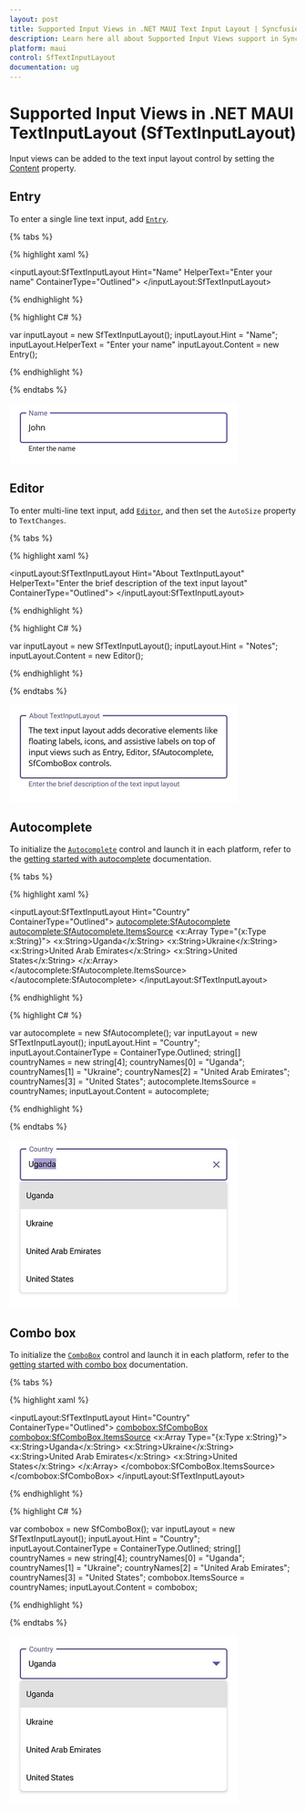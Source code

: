 ```yaml
---
layout: post
title: Supported Input Views in .NET MAUI Text Input Layout | Syncfusion
description: Learn here all about Supported Input Views support in Syncfusion .NET MAUI Text Input Layout (SfTextInputLayout) control and more.
platform: maui
control: SfTextInputLayout
documentation: ug
---
```


# Supported Input Views in .NET MAUI TextInputLayout (SfTextInputLayout)

Input views can be added to the text input layout control by setting the [Content](https://help.syncfusion.com/cr/maui/Syncfusion.Maui.Core.SfContentView.html#Syncfusion_Maui_Core_SfContentView_Content) property.

## Entry

To enter a single line text input, add [`Entry`](https://learn.microsoft.com/en-us/dotnet/maui/user-interface/controls/entry).

{% tabs %} 

{% highlight xaml %} 

<inputLayout:SfTextInputLayout Hint="Name"
                               HelperText="Enter your name"
                               ContainerType="Outlined">
   <Entry />
</inputLayout:SfTextInputLayout>  

{% endhighlight %}

{% highlight C# %} 

var inputLayout = new SfTextInputLayout();
inputLayout.Hint = "Name"; 
inputLayout.HelperText = "Enter your name"
inputLayout.Content = new Entry(); 

{% endhighlight %}

{% endtabs %}

![Entry](images/SupportedInputViews/Entry.png)

## Editor


To enter multi-line text input, add [`Editor`](https://learn.microsoft.com/en-us/dotnet/maui/user-interface/controls/editor), and then set the `AutoSize` property to `TextChanges`.


{% tabs %} 

{% highlight xaml %} 

<inputLayout:SfTextInputLayout Hint="About TextInputLayout" 
                               HelperText="Enter the brief description of the text input layout"
                               ContainerType="Outlined">
   <Editor AutoSize="TextChanges" />
</inputLayout:SfTextInputLayout>  

{% endhighlight %}

{% highlight C# %} 

var inputLayout = new SfTextInputLayout();
inputLayout.Hint = "Notes"; 
inputLayout.Content = new Editor(); 

{% endhighlight %}

{% endtabs %}

![Editor](images/SupportedInputViews/Editor.jpg)

## Autocomplete

To initialize the [`Autocomplete`](https://help.syncfusion.com/maui/autocomplete/overview) control and launch it in each platform, refer to the [getting started with autocomplete](https://help.syncfusion.com/maui/autocomplete/getting-started) documentation.

{% tabs %} 

{% highlight xaml %} 

<inputLayout:SfTextInputLayout Hint="Country" ContainerType="Outlined">
   <autocomplete:SfAutocomplete>
      <autocomplete:SfAutocomplete.ItemsSource>
        <x:Array Type="{x:Type x:String}">
            <x:String>Uganda</x:String>
            <x:String>Ukraine</x:String>
            <x:String>United Arab Emirates</x:String>
            <x:String>United States</x:String>
         </x:Array>
      </autocomplete:SfAutocomplete.ItemsSource>
   </autocomplete:SfAutocomplete>
</inputLayout:SfTextInputLayout>

{% endhighlight %}

{% highlight C# %} 

var autocomplete = new SfAutocomplete();
var inputLayout = new SfTextInputLayout();
inputLayout.Hint = "Country"; 
inputLayout.ContainerType = ContainerType.Outlined;
string[] countryNames = new string[4];
countryNames[0] = "Uganda";
countryNames[1] = "Ukraine";
countryNames[2] = "United Arab Emirates";
countryNames[3] = "United States";
autocomplete.ItemsSource = countryNames;
inputLayout.Content = autocomplete; 

{% endhighlight %}

{% endtabs %}

![Autocomplete](images/SupportedInputViews/Autocomplete.jpg)

## Combo box

To initialize the [`ComboBox`](https://help.syncfusion.com/maui/combobox/overview) control and launch it in each platform, refer to the [getting started with combo box](https://help.syncfusion.com/maui/combobox/getting-started) documentation.

{% tabs %} 

{% highlight xaml %} 

<inputLayout:SfTextInputLayout Hint="Country" ContainerType="Outlined">
   <combobox:SfComboBox>
      <combobox:SfComboBox.ItemsSource>
         <x:Array Type="{x:Type x:String}">
            <x:String>Uganda</x:String>
            <x:String>Ukraine</x:String>
            <x:String>United Arab Emirates</x:String>
            <x:String>United States</x:String>
         </x:Array>
      </combobox:SfComboBox.ItemsSource>
   </combobox:SfComboBox>
</inputLayout:SfTextInputLayout> 

{% endhighlight %}

{% highlight C# %} 

var combobox = new SfComboBox();
var inputLayout = new SfTextInputLayout();
inputLayout.Hint = "Country"; 
inputLayout.ContainerType = ContainerType.Outlined;
string[] countryNames = new string[4];
countryNames[0] = "Uganda";
countryNames[1] = "Ukraine";
countryNames[2] = "United Arab Emirates";
countryNames[3] = "United States";
combobox.ItemsSource = countryNames;
inputLayout.Content = combobox; 

{% endhighlight %}

{% endtabs %}

![Combobox](images/SupportedInputViews/ComboBox.jpg)